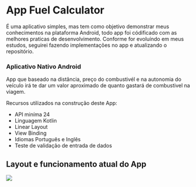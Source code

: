 # App Fuel Calculator
 
É uma aplicativo simples, mas tem como objetivo demonstrar meus conhecimentos na plataforma Android, todo app foi códificado com as melhores praticas de desenvolvimento. Conforme for evoluíndo em meus estudos, seguirei fazendo implementações no app e atualizando o repositório.
 
### Aplicativo Nativo Android
App que baseado na distância, preço do combustivél e na autonomia do veículo irá te dar um valor aproximado de quanto gastará de combustivel na viagem.


Recursos utilizados na construção deste App:
 - API miníma 24
 - Linguagem Kotlin
 - Linear Layout
 - View Binding
 - Idiomas Português e Inglês
 - Teste de validação de entrada de dados
 
 ## Layout e funcionamento atual do App
 
![](https://media.giphy.com/media/v1.Y2lkPTc5MGI3NjExNjE4NDkzN2I4N2IwZDhhMzhmYTg1M2EzZmUxNmRiNjZiYjQ5OTIyNCZjdD1n/1JI0n9dN555pmEnBhq/giphy.gif)
